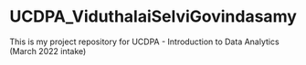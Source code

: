 # UCDPA_ViduthalaiSelviGovindasamy
This is my project repository for UCDPA - Introduction to Data Analytics (March 2022 intake)
